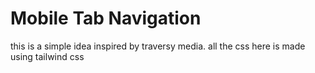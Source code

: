# Mobile Tab Navigation

this is a simple idea inspired by traversy media. all the css here is made using tailwind css